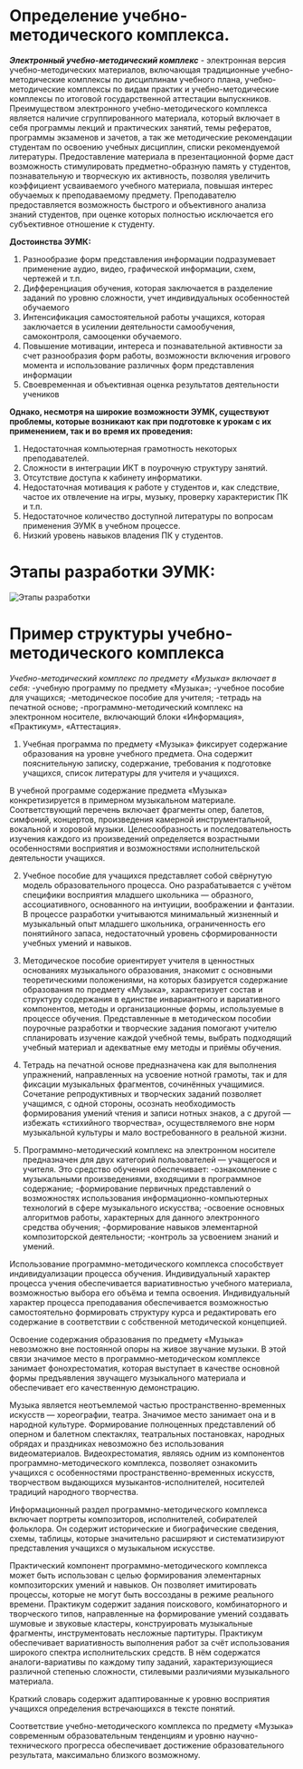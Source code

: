 # Определение учебно-методического комплекса.

***Электронный учебно-методический комплекс*** - электронная версия учебно-методических материалов, включающая традиционные учебно-методические комплексы по дисциплинам учебного плана, учебно-методические комплексы по видам практик и учебно-методические комплексы по итоговой государственной аттестации выпускников. Преимуществом электронного учебно-методического комплекса является наличие сгруппированного материала, который включает в себя программы лекций и практических занятий, темы рефератов, программы экзаменов и зачетов, а так же методические рекомендации студентам по освоению учебных дисциплин, списки рекомендуемой литературы. Предоставление материала в презентационной форме даст возможность стимулировать предметно-образную память у студентов, познавательную и творческую их активность, позволяя увеличить коэффициент усваиваемого учебного материала, повышая интерес обучаемых к преподаваемому предмету. 
Преподавателю предоставляется возможность быстрого и объективного анализа знаний студентов, при оценке которых полностью исключается его субъективное отношение к студенту.

**Достоинства ЭУМК:** 

1. Разнообразие форм представления информации подразумевает применение аудио, видео, графической информации, схем, чертежей и т.п.
2. Дифференциация обучения, которая заключается в разделение заданий по уровню сложности, учет индивидуальных особенностей обучаемого
3. Интенсификация самостоятельной работы учащихся, которая заключается в усилении деятельности самообучения, самоконтроля, самооценки обучаемого.
4. Повышение мотивации, интереса и познавательной активности за счет разнообразия форм работы, возможности включения игрового момента и использование различных форм представления информации 
5. Своевременная и объективная оценка результатов деятельности учеников 

**Однако, несмотря на широкие возможности ЭУМК, существуют проблемы, которые возникают как при подготовке к урокам с их применением, так и во время их проведения:** 

1. Недостаточная компьютерная грамотность некоторых преподавателей. 
2. Сложности в интеграции ИКТ в поурочную структуру занятий. 
3. Отсутствие доступа к кабинету информатики. 
4. Недостаточная мотивация к работе у студентов и, как следствие, частое их отвлечение на игры, музыку, проверку характеристик ПК и т.п. 
5. Недостаточное количество доступной литературы по вопросам применения ЭУМК в учебном процессе. 
6. Низкий уровень навыков владения ПК у студентов.

# Этапы разработки ЭУМК:

![Этапы разработки](https://moluch.ru/conf/blmcbn/1701/1f988b89.png)

# Пример структуры учебно-методического комплекса

*Учебно-методический комплекс по предмету «Музыка» включает в себя:*
-учебную программу по предмету «Музыка»;
-учебное пособие для учащихся;
-методическое пособие для учителя;
-тетрадь на печатной основе;
-программно-методический комплекс на электронном носителе, включающий блоки «Информация», «Практикум», «Аттестация».

1. Учебная программа по предмету «Музыка» фиксирует содержание образования на уровне учебного предмета. Она содержит пояснительную записку, содержание, требования к подготовке учащихся, список литературы для учителя и учащихся.

В учебной программе содержание предмета «Музыка» конкретизируется в примерном музыкальном материале. Соответствующий перечень включает фрагменты опер, балетов, симфоний, концертов, произведения камерной инструментальной, вокальной и хоровой музыки. Целесообразность и последовательность изучения каждого из произведений определяется возрастными особенностями восприятия и возможностями исполнительской деятельности учащихся.

2. Учебное пособие для учащихся представляет собой свёрнутую модель образовательного процесса. Оно разрабатывается с учётом специфики восприятия младшего школьника — образного, ассоциативного, основанного на интуиции, воображении и фантазии. В процессе разработки учитываются минимальный жизненный и музыкальный опыт младшего школьника, ограниченность его понятийного запаса, недостаточный уровень сформированности учебных умений и навыков.

3. Методическое пособие ориентирует учителя в ценностных основаниях музыкального образования, знакомит с основными теоретическими положениями, на которых базируется содержание образования по предмету «Музыка», характеризует состав и структуру содержания в единстве инвариантного и вариативного компонентов, методы и организационные формы, используемые в процессе обучения. Представленные в методическом пособии поурочные разработки и творческие задания помогают учителю спланировать изучение каждой учебной темы, выбрать подходящий учебный материал и адекватные ему методы и приёмы обучения.

4. Тетрадь на печатной основе предназначена как для выполнения упражнений, направленных на усвоение нотной грамоты, так и для фиксации музыкальных фрагментов, сочинённых учащимися. Сочетание репродуктивных и творческих заданий позволяет учащимся, с одной стороны, осознать необходимость формирования умений чтения и записи нотных знаков, а с другой — избежать «стихийного творчества», осуществляемого вне норм музыкальной культуры и мало востребованного в реальной жизни.

5. Программно-методический комплекс на электронном носителе предназначен для двух категорий пользователей — учащегося и учителя. Это средство обучения обеспечивает:
-ознакомление с музыкальными произведениями, входящими в программное содержание;
-формирование первичных представлений о возможностях использования информационно-компьютерных технологий в сфере музыкального искусства;
-освоение основных алгоритмов работы, характерных для данного электронного средства обучения;
-формирование навыков элементарной композиторской деятельности;
-контроль за усвоением знаний и умений.

Использование программно-методического комплекса способствует индивидуализации процесса обучения. Индивидуальный характер процесса учения обеспечивается вариативностью учебного материала, возможностью выбора его объёма и темпа освоения. Индивидуальный характер процесса преподавания обеспечивается возможностью самостоятельно формировать структуру курса и редактировать его содержание в соответствии с собственной методической концепцией.

Освоение содержания образования по предмету «Музыка» невозможно вне постоянной опоры на живое звучание музыки. В этой связи значимое место в программно-методическом комплексе занимает фонохрестоматия, которая выступает в качестве основной формы предъявления звучащего музыкального материала и обеспечивает его качественную демонстрацию.

Музыка является неотъемлемой частью пространственно-временных искусств — хореографии, театра. Значимое место занимает она и в народной культуре. Формирование полноценных представлений об оперном и балетном спектаклях, театральных постановках, народных обрядах и праздниках невозможно без использования видеоматериалов. Видеохрестоматия, являясь одним из компонентов программно-методического комплекса, позволяет ознакомить учащихся с особенностями пространственно-временных искусств, творчеством выдающихся музыкантов-исполнителей, носителей традиций народного творчества.

Информационный раздел программно-методического комплекса включает портреты композиторов, исполнителей, собирателей фольклора. Он содержит исторические и биографические сведения, схемы, таблицы, которые значительно расширяют и систематизируют представления учащихся о музыкальном искусстве.

Практический компонент программно-методического комплекса может быть использован с целью формирования элементарных композиторских умений и навыков. Он позволяет имитировать процессы, которые не могут быть воссозданы в режиме реального времени. Практикум содержит задания поискового, комбинаторного и творческого типов, направленные на формирование умений создавать шумовые и звуковые кластеры, конструировать музыкальные фрагменты, инструментовать несложные партитуры. Практикум обеспечивает вариативность выполнения работ за счёт использования широкого спектра исполнительских средств. В нём содержатся аналоги-вариативы по каждому типу заданий, характеризующиеся различной степенью сложности, стилевыми различиями музыкального материала.

Краткий словарь содержит адаптированные к уровню восприятия учащихся определения встречающихся в тексте понятий.

Соответствие учебно-методического комплекса по предмету «Музыка» современным образовательным тенденциям и уровню научно-технического прогресса обеспечивает достижение образовательного результата, максимально близкого возможному.

